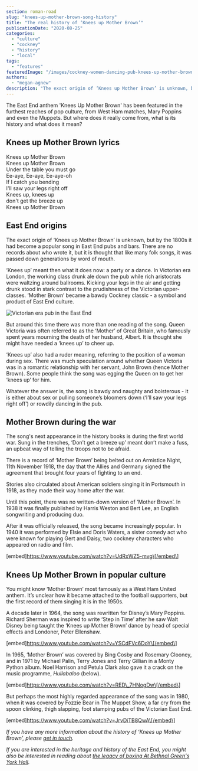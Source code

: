```yaml
---
section: roman-road
slug: "knees-up-mother-brown-song-history"
title: "The real history of ‘Knees up Mother Brown’"
publicationDate: "2020-08-25"
categories: 
  - "culture"
  - "cockney"
  - "history"
  - "local"
tags: 
  - "features"
featuredImage: "/images/cockney-women-dancing-pub-knees-up-mother-brown.jpg"
authors: 
  - "megan-agnew"
description: "The exact origin of ‘Knees up Mother Brown’ is unknown, but by the 1800s it had become a popular song in East End pubs and bars."
---
```


The East End anthem 'Knees Up Mother Brown' has been featured in the furthest reaches of pop culture, from West Ham matches, Mary Poppins and even the Muppets. But where does it really come from, what is its history and what does it mean?

## Knees up Mother Brown lyrics

Knees up Mother Brown  
Knees up Mother Brown  
Under the table you must go  
Ee-aye, Ee-aye, Ee-aye-oh  
If I catch you bending  
I'll saw your legs right off  
Knees up, knees up  
don't get the breeze up  
Knees up Mother Brown

## East End origins

The exact origin of ‘Knees up Mother Brown’ is unknown, but by the 1800s it had become a popular song in East End pubs and bars. There are no records about who wrote it, but it is thought that like many folk songs, it was passed down generations by word of mouth.

‘Knees up’ meant then what it does now: a party or a dance. In Victorian era London, the working class drunk ale down the pub while rich aristocrats were waltzing around ballrooms. Kicking your legs in the air and getting drunk stood in stark contrast to the prudishness of the Victorian upper-classes. ‘Mother Brown’ became a bawdy Cockney classic - a symbol and product of East End culture.

![Victorian era pub in the East End](/images/archive-image-charringtons-pub.jpg)

But around this time there was more than one reading of the song. Queen Victoria was often referred to as the ‘Mother’ of Great Britain, who famously spent years mourning the death of her husband, Albert. It is thought she might have needed a ‘knees up’ to cheer up.

‘Knees up’ also had a ruder meaning, referring to the position of a woman during sex. There was much speculation around whether Queen Victoria was in a romantic relationship with her servant, John Brown (hence Mother Brown). Some people think the song was egging the Queen on to get her ‘knees up’ for him.

Whatever the answer is, the song is bawdy and naughty and boisterous - it is either about sex or pulling someone’s bloomers down (‘I’ll saw your legs right off’) or rowdily dancing in the pub.

## Mother Brown during the war

The song's next appearance in the history books is during the first world war. Sung in the trenches, ‘Don’t get a breeze up’ meant don’t make a fuss, an upbeat way of telling the troops not to be afraid.

There is a record of ‘Mother Brown’ being belted out on Armistice Night, 11th November 1918, the day that the Allies and Germany signed the agreement that brought four years of fighting to an end.

Stories also circulated about American soldiers singing it in Portsmouth in 1918, as they made their way home after the war.

Until this point, there was no written-down version of ‘Mother Brown’. In 1938 it was finally published by Harris Weston and Bert Lee, an English songwriting and producing duo.

After it was officially released, the song became increasingly popular. In 1940 it was performed by Elsie and Doris Waters, a sister comedy act who were known for playing Gert and Daisy, two cockney characters who appeared on radio and film.

\[embed\]https://www.youtube.com/watch?v=UdRxWZ5-mvg\[/embed\]

## Knees Up Mother Brown in popular culture

You might know ‘Mother Brown’ most famously as a West Ham United anthem. It’s unclear how it became attached to the football supporters, but the first record of them singing it is in the 1950s.

A decade later in 1964, the song was rewritten for Disney’s Mary Poppins. Richard Sherman was inspired to write ‘Step in Time’ after he saw Walt Disney being taught the ‘Knees up Mother Brown’ dance by head of special effects and Londoner, Peter Ellenshaw.

\[embed\]https://www.youtube.com/watch?v=YSCdFVc6DoY\[/embed\]

In 1965, ‘Mother Brown’ was covered by Bing Cosby and Rosemary Clooney, and in 1971 by Michael Palin, Terry Jones and Terry Gillian in a Monty Python album. Noel Harrison and Petula Clark also gave it a crack on the music programme, _Hullabaloo_ (below).

\[embed\]https://www.youtube.com/watch?v=RED\_7HNogDw\[/embed\]

But perhaps the most highly regarded appearance of the song was in 1980, when it was covered by Fozzie Bear in The Muppet Show, a far cry from the spoon clinking, thigh slapping, foot stamping pubs of the Victorian East End.

\[embed\]https://www.youtube.com/watch?v=JrvDiTB8QwA\[/embed\]

_If you have any more information about the history of ‘Knees up Mother Brown’, please [get in touch](https://romanroadlondon.com/contact/)._

_If you are interested in the heritage and history of the East End, you might also be interested in reading about [the legacy of boxing At Bethnal Green's York Hall](https://romanroadlondon.com/york-hall-boxing-heritage-bethnal-green/)._
